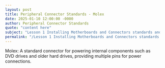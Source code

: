 ```yaml
---
layout: post
title: Peripheral Connector Standards - Molex
date: 2025-01-10 12:00:00 -0000
author: Peripheral Connector Standards
quote: "content here"
subject: "Lesson 1 Installing Motherboards and Connectors standards and specifications"
permalink: "/Lesson 1 Installing Motherboards and Connectors standards and specifications/Peripheral Connector Standards/Peripheral Connector Standards - Molex"
---
```


Molex: A standard connector for powering internal components such as DVD drives and older hard drives, providing multiple pins for power connections.
